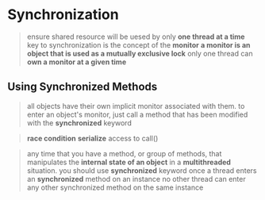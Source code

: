 # Synchronization

> ensure shared resource will be uesed by only **one thread at a time**
> key to synchronization is the concept of the **monitor**
> **a monitor is an object that is used as a mutually exclusive lock**
> only one thread can **own a monitor at a given time**

## Using Synchronized Methods
> all objects have their own implicit monitor associated with them.
> to enter an object's monitor, just call a method that has been modified with the **synchronized** keyword

> **race condition**
> **serialize** access to call()

> any time that you have a method, or group of methods, that manipulates the **internal state of an object** in a **multithreaded** situation.
> you should use **synchronized** keyword
> once a thread enters an **synchronized** method on an instance
> no other thread can enter any other synchronized method on the same instance
